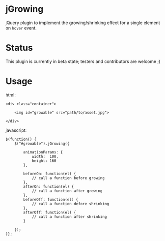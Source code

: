 jGrowing
========

jQuery plugin to implement the growing/shrinking effect for a single element on `hover` event.


# Status

This plugin is currently in beta state; testers and contributors are welcome ;)

# Usage

html:

```
<div class="container">

    <img id="growable" src="path/to/asset.jpg">

</div>
```

javascript:

```
$(function() {
    $("#growable").jGrowing({

        animationParams: {
            width:  100,
            height: 160
        },

        beforeOn: function(el) {
            // call a function before growing
        },
        afterOn: function(el) {
            // call a function after growing
        },
        beforeOff: function(el) {
            // call a function defore shrinking
        },
        afterOff: function(el) {
            // call a function after shrinking
        }

    });
)};
```